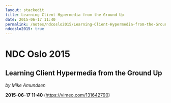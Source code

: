 ```yaml
---
layout: stackedit
title: Learning Client Hypermedia from the Ground Up
date: 2015-06-17 11:40
permalink: /notes/ndcoslo2015/Learning-Client-Hypermedia-from-the-Ground-Up.html
ndcoslo2015: true
---
```


# NDC Oslo 2015
## Learning Client Hypermedia from the Ground Up
*by Mike Amundsen*

**2015-06-17 11:40** (https://vimeo.com/131642790)